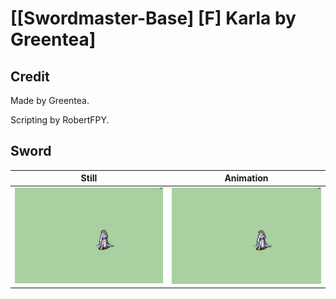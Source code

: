 # [\[Swordmaster-Base\] \[F\] Karla by Greentea]

## Credit

Made by Greentea.

Scripting by RobertFPY.
	
## Sword

| Still | Animation |
| :---: | :-------: |
| ![Sword still](./Sword_000.png) | ![Sword animation](./Sword.gif) |
